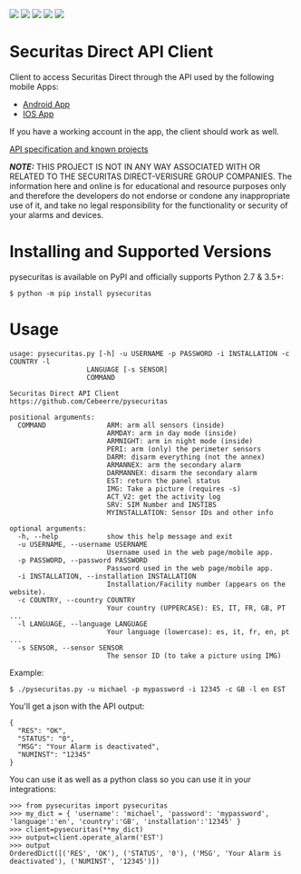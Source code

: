 ![](https://img.shields.io/pypi/v/pysecuritas) ![](https://img.shields.io/pypi/pyversions/pysecuritas.svg) ![](https://pypi.org/project/pysecuritas/) ![](https://img.shields.io/pypi/dm/pysecuritas) ![](https://img.shields.io/github/license/Cebeerre/pysecuritas)

# Securitas Direct API Client

Client to access Securitas Direct through the API used by the following mobile Apps:

- [Android App](https://play.google.com/store/apps/details?id=com.securitasdirect.android.mycontrol&hl=en&gl=US)
- [IOS App](https://apps.apple.com/es/app/my-verisure-securitas-direct/id385076046)

If you have a working account in the app, the client should work as well.

[API specification and known projects](https://github.com/Cebeerre/SecuritasDirectAPI)

**_NOTE:_** THIS PROJECT IS NOT IN ANY WAY ASSOCIATED WITH OR RELATED TO THE SECURITAS DIRECT-VERISURE GROUP COMPANIES. The information here and online is for educational and resource purposes only and therefore the developers do not endorse or condone any inappropriate use of it, and take no legal responsibility for the functionality or security of your alarms and devices.

# Installing and Supported Versions
pysecuritas is available on PyPI and officially supports Python 2.7 & 3.5+:

`$ python -m pip install pysecuritas`

# Usage

```
usage: pysecuritas.py [-h] -u USERNAME -p PASSWORD -i INSTALLATION -c COUNTRY -l
                   LANGUAGE [-s SENSOR]
                   COMMAND

Securitas Direct API Client
https://github.com/Cebeerre/pysecuritas

positional arguments:
  COMMAND               ARM: arm all sensors (inside)
                        ARMDAY: arm in day mode (inside)
                        ARMNIGHT: arm in night mode (inside)
                        PERI: arm (only) the perimeter sensors
                        DARM: disarm everything (not the annex)
                        ARMANNEX: arm the secondary alarm
                        DARMANNEX: disarm the secondary alarm
                        EST: return the panel status
                        IMG: Take a picture (requires -s)
                        ACT_V2: get the activity log
                        SRV: SIM Number and INSTIBS
                        MYINSTALLATION: Sensor IDs and other info

optional arguments:
  -h, --help            show this help message and exit
  -u USERNAME, --username USERNAME
                        Username used in the web page/mobile app.
  -p PASSWORD, --password PASSWORD
                        Password used in the web page/mobile app.
  -i INSTALLATION, --installation INSTALLATION
                        Installation/Facility number (appears on the website).
  -c COUNTRY, --country COUNTRY
                        Your country (UPPERCASE): ES, IT, FR, GB, PT ...
  -l LANGUAGE, --language LANGUAGE
                        Your language (lowercase): es, it, fr, en, pt ...
  -s SENSOR, --sensor SENSOR
                        The sensor ID (to take a picture using IMG)
```

Example:

`$ ./pysecuritas.py -u michael -p mypassword -i 12345 -c GB -l en EST`

You'll get a json with the API output:

```
{
  "RES": "OK",
  "STATUS": "0",
  "MSG": "Your Alarm is deactivated",
  "NUMINST": "12345"
}
```

You can use it as well as a python class so you can use it in your integrations:

```
>>> from pysecuritas import pysecuritas
>>> my_dict = { 'username': 'michael', 'password': 'mypassword', 'language':'en', 'country':'GB', 'installation':'12345' }
>>> client=pysecuritas(**my_dict)
>>> output=client.operate_alarm('EST')
>>> output
OrderedDict([('RES', 'OK'), ('STATUS', '0'), ('MSG', 'Your Alarm is deactivated'), ('NUMINST', '12345')])
```
